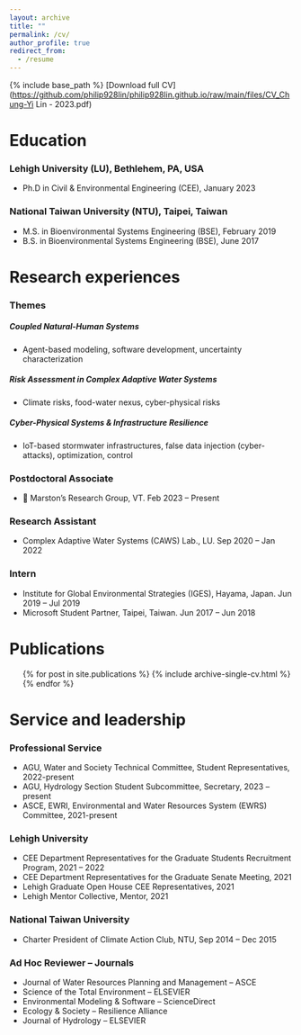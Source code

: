 ```yaml
---
layout: archive
title: ""
permalink: /cv/
author_profile: true
redirect_from:
  - /resume
---
```


{% include base_path %}
[Download full CV](https://github.com/philip928lin/philip928lin.github.io/raw/main/files/CV_Chung-Yi Lin - 2023.pdf)

Education
======
### Lehigh University (LU), Bethlehem, PA, USA
* Ph.D in Civil & Environmental Engineering (CEE), January 2023

### National Taiwan University (NTU), Taipei, Taiwan
* M.S. in Bioenvironmental Systems Engineering (BSE), February 2019 
* B.S. in Bioenvironmental Systems Engineering (BSE), June 2017

Research experiences  
======                                                    
### Themes

##### Coupled Natural-Human Systems
* Agent-based modeling, software development, uncertainty characterization

##### Risk Assessment in Complex Adaptive Water Systems
* Climate risks, food-water nexus, cyber-physical risks

##### Cyber-Physical Systems & Infrastructure Resilience
* IoT-based stormwater infrastructures, false data injection (cyber-attacks), optimization, control

### Postdoctoral Associate  
*  Marston’s Research Group, VT. Feb 2023 – Present

### Research Assistant    
* Complex Adaptive Water Systems (CAWS) Lab., LU. Sep 2020 – Jan 2022

### Intern      
* Institute for Global Environmental Strategies (IGES), Hayama, Japan. Jun 2019 – Jul 2019
* Microsoft Student Partner, Taipei, Taiwan. Jun 2017 – Jun 2018


Publications
======
  <ul>{% for post in site.publications %}
    {% include archive-single-cv.html %}
  {% endfor %}</ul>

<!---
Talks
======
  <ul>{% for post in site.talks %}
    {% include archive-single-talk-cv.html %}
  {% endfor %}</ul>
  
Teaching
======
  <ul>{% for post in site.teaching %}
    {% include archive-single-cv.html %}
  {% endfor %}</ul>
-->

Service and leadership
======
### Professional Service
* AGU, Water and Society Technical Committee, Student Representatives, 2022-present
* AGU, Hydrology Section Student Subcommittee, Secretary, 2023 – present
* ASCE, EWRI, Environmental and Water Resources System (EWRS) Committee, 2021-present

### Lehigh University
* CEE Department Representatives for the Graduate Students Recruitment Program, 2021 – 2022
* CEE Department Representatives for the Graduate Senate Meeting, 2021
* Lehigh Graduate Open House CEE Representatives, 2021
* Lehigh Mentor Collective, Mentor, 2021

### National Taiwan University
* Charter President of Climate Action Club, NTU, Sep 2014 – Dec 2015

### Ad Hoc Reviewer – Journals
* Journal of Water Resources Planning and Management – ASCE
* Science of the Total Environment – ELSEVIER
* Environmental Modeling & Software – ScienceDirect
* Ecology & Society – Resilience Alliance
* Journal of Hydrology – ELSEVIER


